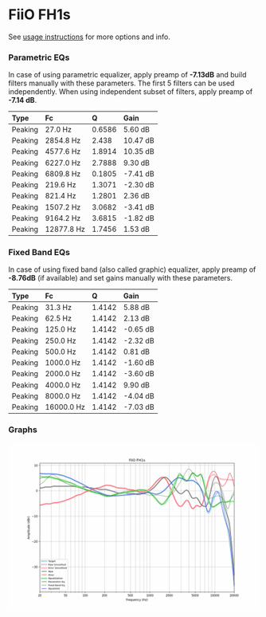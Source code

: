 # FiiO FH1s
See [usage instructions](https://github.com/jaakkopasanen/AutoEq#usage) for more options and info.

### Parametric EQs
In case of using parametric equalizer, apply preamp of **-7.13dB** and build filters manually
with these parameters. The first 5 filters can be used independently.
When using independent subset of filters, apply preamp of **-7.14 dB**.

| Type    | Fc         |      Q | Gain     |
|:--------|:-----------|:-------|:---------|
| Peaking | 27.0 Hz    | 0.6586 | 5.60 dB  |
| Peaking | 2854.8 Hz  | 2.438  | 10.47 dB |
| Peaking | 4577.6 Hz  | 1.8914 | 10.35 dB |
| Peaking | 6227.0 Hz  | 2.7888 | 9.30 dB  |
| Peaking | 6809.8 Hz  | 0.1805 | -7.41 dB |
| Peaking | 219.6 Hz   | 1.3071 | -2.30 dB |
| Peaking | 821.4 Hz   | 1.2801 | 2.36 dB  |
| Peaking | 1507.2 Hz  | 3.0682 | -3.41 dB |
| Peaking | 9164.2 Hz  | 3.6815 | -1.82 dB |
| Peaking | 12877.8 Hz | 1.7456 | 1.53 dB  |

### Fixed Band EQs
In case of using fixed band (also called graphic) equalizer, apply preamp of **-8.76dB**
(if available) and set gains manually with these parameters.

| Type    | Fc         |      Q | Gain     |
|:--------|:-----------|:-------|:---------|
| Peaking | 31.3 Hz    | 1.4142 | 5.88 dB  |
| Peaking | 62.5 Hz    | 1.4142 | 2.13 dB  |
| Peaking | 125.0 Hz   | 1.4142 | -0.65 dB |
| Peaking | 250.0 Hz   | 1.4142 | -2.32 dB |
| Peaking | 500.0 Hz   | 1.4142 | 0.81 dB  |
| Peaking | 1000.0 Hz  | 1.4142 | -1.60 dB |
| Peaking | 2000.0 Hz  | 1.4142 | -3.60 dB |
| Peaking | 4000.0 Hz  | 1.4142 | 9.90 dB  |
| Peaking | 8000.0 Hz  | 1.4142 | -4.04 dB |
| Peaking | 16000.0 Hz | 1.4142 | -7.03 dB |

### Graphs
![](./FiiO%20FH1s.png)